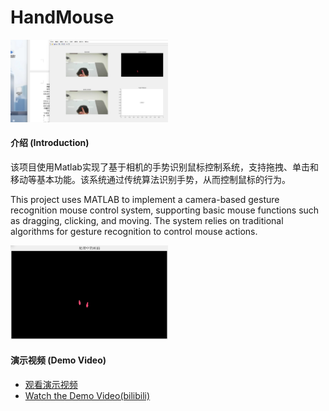 # HandMouse

<div style="text-align: left;">
  <img src="./image/p1.png" alt="Screenshot" width="50%" /><br/>
</div>

#### 介绍 (Introduction)

该项目使用Matlab实现了基于相机的手势识别鼠标控制系统，支持拖拽、单击和移动等基本功能。该系统通过传统算法识别手势，从而控制鼠标的行为。

This project uses MATLAB to implement a camera-based gesture recognition mouse control system, supporting basic mouse functions such as dragging, clicking, and moving. The system relies on traditional algorithms for gesture recognition to control mouse actions.

<div style="text-align: left;">
  <img src="./image/p2.png" alt="Screenshot" width="50%" /><br/>
</div>

#### 演示视频 (Demo Video)

- [观看演示视频](https://www.bilibili.com/video/BV11x4y1J7Rf/)  
- [Watch the Demo Video(bilibili)](https://www.bilibili.com/video/BV11x4y1J7Rf/)
